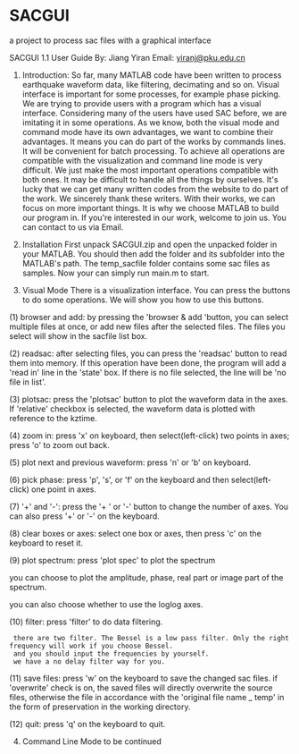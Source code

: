 # SACGUI
a project to process sac files with a graphical interface

SACGUI 1.1 User Guide
By: Jiang Yiran          Email: yiranj@pku.edu.cn

1. Introduction:
         So far, many MATLAB code have been written to process earthquake waveform data, like filtering, decimating and so on.  Visual interface is important for some processes, for example phase picking. We are trying to provide users with a program which has a visual interface. Considering many of the users have used SAC before, we are imitating it in some operations.
        As we know, both the visual mode and command mode have its own advantages, we want to combine their advantages. It means you can do part of the works by commands lines. It will be convenient for batch processing. To achieve all operations are compatible with the visualization and command line mode is very difficult. We just make the most important operations compatible with both ones.
         It may be difficult to handle all the things by ourselves. It's lucky that we can get many written codes from the website to do part of the work. We sincerely thank these writers. With their works, we can focus on more important things. It is why we choose MATLAB to build our program in.
         If you're interested in our work, welcome to join us. You can contact to us via Email.

2. Installation
         First unpack SACGUI.zip and open the unpacked folder in your MATLAB. You should then add the folder and its subfolder into the MATLAB's path. The temp_sacfile folder contains some sac files as samples. 
          Now your can simply run main.m to start.

3. Visual Mode
         There is a visualization interface. You can press the buttons to do some operations. We will show you how to use this buttons.
 

(1)	browser and add: by pressing the 'browser & add 'button, you can select multiple files at once, or add new files after the selected files. The files you select will show in the sacfile list box.

(2)	readsac: after selecting files, you can press the 'readsac' button to read them into memory. If this operation have been done, the program will add a 'read in' line in the 'state' box. If there is no file selected, the line will be 'no file in list'. 

(3)	plotsac: press the 'plotsac' button to plot the waveform data in the axes. If 'relative' checkbox is selected, the waveform data is plotted with reference to the kztime.

(4)	zoom in:  press 'x' on keyboard, then select(left-click) two points in axes;
                  press 'o' to zoom out back.
                  
(5)	plot next and previous waveform: press 'n' or 'b' on keyboard.

(6)	pick phase: press 'p', 's', or 'f' on the keyboard and then select(left-click)  one point in axes.

(7)	'+' and '-': press the '+ ' or '-' button to change the number of axes. You can also press '+' or '-' on the keyboard.

(8)	clear boxes or axes: select one box or axes, then press 'c' on the keyboard to reset it.

(9)	plot spectrum:  press 'plot spec' to plot the spectrum

you can choose to plot the amplitude, phase, real part or image part of the spectrum.

you can also choose whether to use the loglog axes.

(10) filter: press 'filter' to do data filtering.

     there are two filter. The Bessel is a low pass filter. Only the right frequency will work if you choose Bessel.
     and you should input the frequencies by yourself.                                  
     we have a no delay filter way for you.

(11) save files:   press 'w' on the keyboard to save the changed sac files.
if 'overwrite' check is on, the saved files will directly overwrite the source files, otherwise the file in accordance with the 'original file name _ temp' in the form of preservation in the working directory. 

(12) quit: press 'q' on the keyboard to quit.

4. Command Line Mode
                        to be continued
